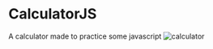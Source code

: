 # CalculatorJS
A calculator made to practice some javascript
![calculator](https://github.com/CarlosDanielHernandezMojica/CalculatorJS/assets/82248373/8392a753-93c3-41eb-9ebc-c222d8d44397)
